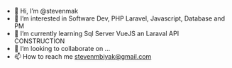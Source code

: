 - 👋 Hi, I’m @stevenmak
- 👀 I’m interested in Software Dev, PHP Laravel, Javascript, Database and PM
- 🌱 I’m currently learning Sql Server VueJS an Laraval API CONSTRUCTION
- 💞️ I’m looking to collaborate on ...
- 📫 How to reach me stevenmbiyak@gmail.com

<!---
stevenmak/stevenmak is a ✨ special ✨ repository because its `README.md` (this file) appears on your GitHub profile.
You can click the Preview link to take a look at your changes.
--->
